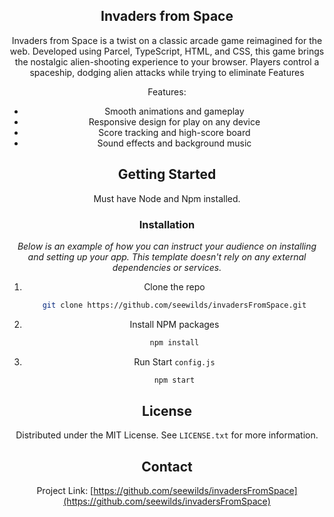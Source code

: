 <!-- Improved compatibility of back to top link: See: https://github.com/othneildrew/Best-README-Template/pull/73 -->
<a name="readme-top"></a>
<div align="center">

## Invaders from Space

Invaders from Space is a twist on a classic arcade game reimagined for the web. Developed using Parcel, TypeScript, HTML, and CSS, this game brings the nostalgic alien-shooting experience to your browser. Players control a spaceship, dodging alien attacks while trying to eliminate Features

Features:
* Smooth animations and gameplay
* Responsive design for play on any device
* Score tracking and high-score board
* Sound effects and background music

<!-- GETTING STARTED -->
## Getting Started

Must have Node and Npm installed.

### Installation

_Below is an example of how you can instruct your audience on installing and setting up your app. This template doesn't rely on any external dependencies or services._

1. Clone the repo
   ```sh
   git clone https://github.com/seewilds/invadersFromSpace.git
   ```
3. Install NPM packages
   ```sh
   npm install
   ```
4. Run Start `config.js`
   ```sh
   npm start
   ```

<!-- LICENSE -->
## License

Distributed under the MIT License. See `LICENSE.txt` for more information.

<!-- CONTACT -->
## Contact

Project Link: [https://github.com/seewilds/invadersFromSpace](https://github.com/seewilds/invadersFromSpace)
